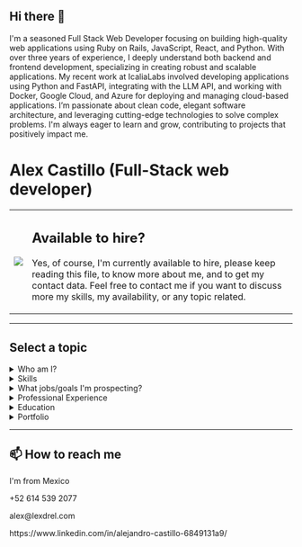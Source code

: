 ## Hi there 👋
I'm a seasoned Full Stack Web Developer focusing on building high-quality web applications using Ruby on Rails, JavaScript, React, and Python. With over three years of experience, I deeply understand both backend and frontend development, specializing in creating robust and scalable applications. My recent work at IcaliaLabs involved developing applications using Python and FastAPI, integrating with the LLM API, and working with Docker, Google Cloud, and Azure for deploying and managing cloud-based applications. I’m passionate about clean code, elegant software architecture, and leveraging cutting-edge technologies to solve complex problems. I'm always eager to learn and grow, contributing to projects that positively impact me.

<!--
**dvlex/dvlex** is a ✨ _special_ ✨ repository because its `README.md` (this file) appears on your GitHub profile.

Here are some ideas to get you started:

- 🔭 I’m currently working on ...
- 🌱 I’m currently learning ...
- 👯 I’m looking to collaborate on ...
- 🤔 I’m looking for help with ...
- 💬 Ask me about ...
- 📫 How to reach me: ...
- 😄 Pronouns: ...
- ⚡ Fun fact: ...
-->
# Alex Castillo (Full-Stack web developer)
<table>
  <tr >
    <td>
      <img src="https://user-images.githubusercontent.com/59240486/142672971-8eaae868-6b36-442e-8c40-3a4d17ce7c97.png">
    </td>
    <td>
      <h2>Available to hire?</h2>
      <p>
       Yes, of course, I'm currently available to hire, please keep reading this file, to know more about me, and to get my contact data. Feel free to contact me if you want to discuss more my skills, my availability, or any topic related.    
      </p>
    </td>
  </tr>
</table>
<hr />
<h2>Select a topic</h2>


<details><summary>Who am I?</summary>
  <h2>Who am I?</h2>
👋 Hi, I’m Alex Castillo,

I am a passionate Full-Stack Software Engineer with a knack for quickly learning new tools and paradigms. I spent over a year at Microverse, where I collaborated with developers worldwide, honing my skills in JavaScript, HTML, CSS, Ruby on Rails, and various frameworks. This experience taught me the importance of adaptability and continuous learning, which I’ve carried into my professional journey.

Following my time at Microverse, I joined IcaliaLabs, where I have been working for the past 2.5 years. Here, I’ve been developing high-quality web applications and leading collaborative teams using tools like Docker, Compose, Bash scripts, and Google Cloud to meet project deadlines and achieve our goals. My diverse experiences have equipped me with the ability to thrive in dynamic environments and foster a culture of constant growth and innovation.
</details>

<details><summary>Skills</summary>
  <h2>My current skills</h2>
  <table>
    <tr>
      <td><h3>Front-End</h3></td>
      <td>
        <p>JavaScritp</p>
        <p>React</p>
        <p>Redux</p>
        <p>Html5</p>
        <p>CSS3</p>
      </td>
    </tr>
    <tr>
      <td><h3>Back-End</h3></td>
      <td>
        <p>Ruby</p>
        <p>Ruby on Rails</p>
        <p>MySQL</p>
        <p>MSSQL</p>
        <p>SQL Management Studio</p>
        <p>C#</p>
        <p>ASP.Net core (MVC, API, Razor pages)</p>
      </td>
    </tr>
    <tr>
      <td><h3>Tools & Methods</h3></td>
      <td>
        <p>Git</p>
        <p>GitHub</p>
        <p>Heroku</p>
        <p>Mobile/Responsive Development</p>
        <p>Chrome Dev Tools</p>
      </td>
    </tr>
    <tr>
      <td><h3>Professional</h3></td>
      <td>
        <p>Remote Pair-Programming</p>
        <p>Teamwork</p>
        <p>Mentoring</p>
      </td>
    </tr>
  </table>
</details> 

<details><summary>What jobs/goals I'm prospecting?</summary>
<h2>What jobs/goals that I'm prospecting?</h2>
<p>👀 I’m a full-stack interested in developing with HTML, CSS, JS, Ruby, and RoR, however, I love to develop APIs with dotnet, and front-end with Angular.</p>
<p>🌱 I’m currently at Microverse Program, developing every day in a collaborative environment 5 days a week, to reach knowledge about collaborative developing teams, with people all around the world.</p>
</details>

<details><summary>Professional Experience</summary>
<h2>Professional Experience</h2>
  <table>
    <tr>
      <th>Company</th>
      <th>From - To</th>
      <th>Position</th>
      <th>Activities</th>
    </tr>
    <tr>
      <td>Microverse</td>
      <td>August 2021 - Current</td>
      <td>Bootcamp remote</td>
      <td>
        <p>Mentored junior web developers, providing technical support through code reviews.</p>
        <p>Proposed improvements to code organization to improve code quality and overall performance.</p>
        <p>Provided advice and tips on how to maintain motivation to maintain longevity in the program.</p>
      </td>
    </tr>
    <tr>
      <td>Freelancer</td>
      <td>December 2006 - August 2021</td>
      <td>Freelancer remote</td>
      <td>
        <p>Started to learn in Udemy, HTML, CSS, JS, C#, dotnet MVC, API (near January 2021).</p>
        <p>Worked developing software, at a local University, with degree systems they use (VB6, MSSQL, ADO).</p>
        <p>Worked developing software, at a local University, with Computer Laboratory systems they use (VB6, MSSQL, ADO).</p>
      </td>
    </tr>
    <tr>
      <td>TELMEX</td>
      <td>December 2006 - Current</td>
      <td>Telecommunications Technician</td>
      <td>
        <p>Work with <a href="https://es.wikipedia.org/wiki/GPON">GPON</a> equipment, giving them preventive and corrective mantainance.</p>
        <p>Work with <a href="https://www.emerson.com/documents/automation/product-data-sheet-industrial-power-supplies-emerson-en-7180716.pdf">Direct Current Idustrial Power Supplies</a> equipment, giving them preventive and corrective mantainance.</p>
        <p>Work with <a href="https://en.wikipedia.org/wiki/AXE_telephone_exchange#:~:text=The%20AXE%20telephone%20exchange%20is,subsidiary%20of%20Ericsson%20and%20Televerket.&text=The%20brain%20of%20the%20AXE,dual%20processor%20system%20called%20APZ.">Conmuted telephone exchange</a> equipment, giving them preventive and corrective mantainance.</p>
      </td>
    </tr>
  </table>
</details>

<details><summary>Education</summary>
<h2>Education</h2>
  <table>
    <tr>
      <th>School</th>
      <th>From - To</th>
      <th>Degree/program</th>
      <th>Activities</th>
    </tr>
    <tr>
      <td>Microverse</td>
      <td>August 2021 - Current</td>
      <td>Remote Full Stack Web Development Program</td>
      <td>
      <p>Spent 1300+ hours mastering algorithms, data structures, and full-stack development while simultaneously developing projects with Ruby, Rails, JavaScript, React, and Redux.</p>
      <p>Developed skills in remote pair programming using GitHub, industry-standard git-flow, and daily standups to communicate and collaborate with international remote developers.</p>
      </td>
    </tr>
    <tr>
      <td>Udemy</td>
      <td>November 2020 - August 2021</td>
      <td>Web Developer (I was a Windows developer)</td>
      <td>
        <p>Relearn Visual Studio, with the new .Net technologies, like dotnet MVC, API, and razor pages with C#.</p>
        <p>Learn Angular, and how to consume APIs.</p>
        <p>Basics of web and HTML.</p>
      </td>
    </tr>
    <tr>
      <td>INSTITUTO TECNOLOGICO DE CIUDAD CUAUHTEMOC</td>
      <td>August 2001 - August 2006</td>
      <td>Systems Engineer</td>
      <td>
        <p>Design Computer Lab management system, and started to develop it leading a team.</p>
        <p>Participation in the national programming contest in Celaya, obtaining 6th place.</p>
        <p>Participation in Local programing contest in ITCC, obtaining 1st place.</p>
      </td>
    </tr>
  </table>
</details>

<details><summary>Portfolio</summary>
<h2>Portfolio Front-end</h2>
  
  <table>
    <tr>
      <th>Demo link - Repo Link</th>      
      <th>Description</th>
    </tr>
    <tr>
      <td>
        <a _blank href="https://capstone-react-wikitelmex.herokuapp.com/">Covid Current Data</a> -
        <a _blank href="https://github.com/Wikitelmex/capstone-react">Repo</a> 
      </td>
      <td>
        React, Bootstrap, Axios. I loved this project, it makes an initial Global Covid Fetch data to an API, and when you click every country, it makes a new API fetch to retrieve the specific country Data.
      </td>
    </tr>
    <tr>
      <td>
        <a _blank href="https://wikitelmex.github.io/Leaderboard/">Leader Board</a> -
        <a _blank href="https://github.com/Wikitelmex/Leaderboard">Repo</a> 
      </td>
      <td>
        Html, CSS, Bootstrap, Javascript Vanilla, Axios. This project makes an API where CRUD data from the server using Axios, I loved this project because I explored a lot about consuming API and giving style with Bootstrap.
      </td>
    </tr>   
    <tr>
      <td>
        <a _blank href="https://wikitelmex.github.io/space2/">Space X</a> -
        <a _blank href="https://github.com/Wikitelmex/space2">Repo</a> 
      </td>
      <td>
        React, Bootstrap, Axios. This project was made with teamwork collaborating with Abel Lavieri, we made code reviews from each other, to maximize the quality of the code, This App consumes an API, that fetches data from Space X missions and Rockets.
      </td>
    </tr>
    <tr>
      <td>
        <a _blank href="https://wikitelmex.github.io/math-magicians/">Calculator</a> -
        <a _blank href="https://github.com/Wikitelmex/math-magicians">Repo</a> 
      </td>
      <td>
        React, Bootstrap. This was my first React SPA, it contains a totally functional Calculator.
      </td>
    </tr>
    <tr>
      <td>
        <a _blank href="https://wikitelmex.github.io/BreakingBad/">Breaking Bad App</a> -
        <a _blank href="https://github.com/Wikitelmex/BreakingBad">Repo</a> 
      </td>
      <td>
        HTML, CSS, Bootstrap, JS Vanilla, Axios. This was a collaborative project, made with my Friend Nacho Sala in a remote environment. It was pretty cool work with him, we used a pseudo-JS framework that I made to save a lot of time making it.
      </td>
    </tr>
    <tr>
      <td>
        <a _blank href="https://wikitelmex.github.io/ToDoProject/">To DO App</a> -
        <a _blank href="https://github.com/Wikitelmex/ToDoProject">Repo</a> 
      </td>
      <td>
        HTML, CSS, Bootstrap, JS Vanilla, Local Storage. I applied all my knowledge in Javascript Vanilla, CSS, and Bootstrap, using Classes, Events, and LocalStorage to make a functional To-Do app.
      </td>
    </tr>
    <tr>
      <td>
        <a _blank href="https://wikitelmex.github.io/awesome-books/">Book Storage App</a> -
        <a _blank href="https://github.com/Wikitelmex/awesome-books">Repo</a> 
      </td>
      <td>
        HTML, CSS, Bootstrap, JS Vanilla, Local Storage. This App is an SPA, created totally with JS vanilla, HTML, and CSS, I learned a lot about Bootstrap here, to save time styling.
      </td>
    </tr>
    <tr>
      <td>
        <a _blank href="https://wikitelmex.github.io/capstone-module1/index.html">Global Summit App</a> -
        <a _blank href="https://github.com/Wikitelmex/capstone-module1">Repo</a> 
      </td>
      <td>
        HTML, CSS, Bootstrap, JS Vanilla. In this Project, I must follow the design guides from a template, to fit its style, also the "Feature Speakers Cards" were generated Dynamically with JS.
      </td>
    </tr>
    <tr>
      <td>
        <a _blank href="https://wikitelmex.github.io/Portfolio/">HTML Portfolio</a> -
        <a _blank href="https://github.com/Wikitelmex/Portfolio">Repo</a> 
      </td>
      <td>
        HTML, CSS. In this Project, I must follow the design guides from a Figma template, with High standards in sight from the code reviewers. Also, responsive CSS, taking a mobile-first approach.
      </td>
    </tr>
  </table>
  
  <h2>Portfolio Back-end</h2>
  <p>Coming soon Ruby on Rails and C# dotnet Backend projects</p>
</details>

<hr />
<h2>📫 How to reach me</h2>
  <p>I'm from Mexico</p>
  <p>+52 614 539 2077</p>
  <p>alex@lexdrel.com</p>
<p>https://www.linkedin.com/in/alejandro-castillo-6849131a9/</p>

